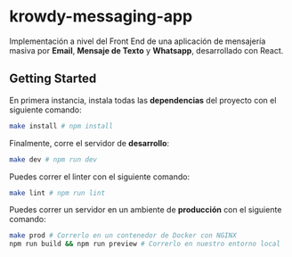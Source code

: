 # krowdy-messaging-app

Implementación a nivel del Front End de una aplicación de mensajería masiva por **Email**, **Mensaje de Texto** y **Whatsapp**, desarrollado con React.

## Getting Started

En primera instancia, instala todas las **dependencias** del proyecto con el siguiente comando:

```bash
make install # npm install
```

Finalmente, corre el servidor de **desarrollo**:

```bash
make dev # npm run dev
```

Puedes correr el linter con el siguiente comando:

```bash
make lint # npm run lint
```

Puedes correr un servidor en un ambiente de **producción** con el siguiente comando:

```bash
make prod # Correrlo en un contenedor de Docker con NGINX
npm run build && npm run preview # Correrlo en nuestro entorno local
```
